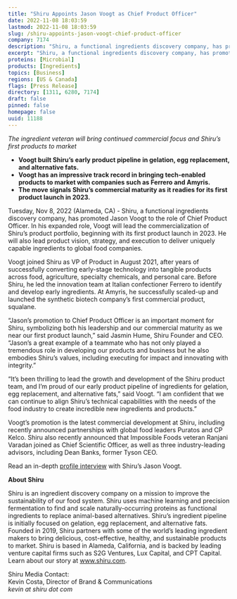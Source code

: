 ```yaml
---
title: "Shiru Appoints Jason Voogt as Chief Product Officer"
date: 2022-11-08 18:03:59
lastmod: 2022-11-08 18:03:59
slug: /shiru-appoints-jason-voogt-chief-product-officer
company: 7174
description: "Shiru, a functional ingredients discovery company, has promoted Jason Voogt to the role of Chief Product Officer."
excerpt: "Shiru, a functional ingredients discovery company, has promoted Jason Voogt to the role of Chief Product Officer."
proteins: [Microbial]
products: [Ingredients]
topics: [Business]
regions: [US & Canada]
flags: [Press Release]
directory: [1311, 6280, 7174]
draft: false
pinned: false
homepage: false
uuid: 11188
---
```

<p><em>The ingredient veteran will bring continued commercial focus and Shiru’s first products to market</em></p>
<ul>
<li><strong>Voogt built Shiru’s early product pipeline in gelation, egg replacement, and alternative fats.</strong></li>
<li><strong>Voogt has an impressive track record in bringing tech-enabled products to market with companies such as Ferrero and Amyris.</strong></li>
<li><strong>The move signals Shiru’s commercial maturity as it readies for its first product launch in 2023.</strong></li>
</ul>
<p>Tuesday, Nov 8, 2022 (Alameda, CA) - Shiru, a functional ingredients discovery company, has promoted Jason Voogt to the role of Chief Product Officer. In his expanded role, Voogt will lead the commercialization of Shiru’s product portfolio, beginning with its first product launch in 2023. He will also lead product vision, strategy, and execution to deliver uniquely capable ingredients to global food companies.</p>
<p>Voogt joined Shiru as VP of Product in August 2021, after years of successfully converting early-stage technology into tangible products across food, agriculture, specialty chemicals, and personal care. Before Shiru, he led the innovation team at Italian confectioner Ferrero to identify and develop early ingredients. At Amyris, he successfully scaled-up and launched the synthetic biotech company’s first commercial product, squalane. </p>
<p>“Jason’s promotion to Chief Product Officer is an important moment for Shiru, symbolizing both his leadership and our commercial maturity as we near our first product launch,” said Jasmin Hume, Shiru Founder and CEO. “Jason’s a great example of a teammate who has not only played a tremendous role in developing our products and business but he also embodies Shiru’s values, including executing for impact and innovating with integrity.”</p>
<p>“It’s been thrilling to lead the growth and development of the Shiru product team, and I’m proud of our early product pipeline of ingredients for gelation, egg replacement, and alternative fats,” said Voogt. “I am confident that we can continue to align Shiru’s technical capabilities with the needs of the food industry to create incredible new ingredients and products.”</p>
<p>Voogt’s promotion is the latest commercial development at Shiru, including recently announced partnerships with global food leaders Puratos and CP Kelco. Shiru also recently announced that Impossible Foods veteran Ranjani Varadan joined as Chief Scientific Officer, as well as three industry-leading advisors, including Dean Banks, former Tyson CEO.</p>
<p>Read an in-depth <a href="https://www.shiru.com/post/jason-voogt-shiru-chief-product-officer/">profile interview</a> with Shiru’s Jason Voogt.</p>
<p><strong>About Shiru</strong></p>
<p>Shiru is an ingredient discovery company on a mission to improve the sustainability of our food system. Shiru uses machine learning and precision fermentation to find and scale naturally-occurring proteins as functional ingredients to replace animal-based alternatives. Shiru’s ingredient pipeline is initially focused on gelation, egg replacement, and alternative fats. Founded in 2019, Shiru partners with some of the world’s leading ingredient makers to bring delicious, cost-effective, healthy, and sustainable products to market. Shiru is based in Alameda, California, and is backed by leading venture capital firms such as S2G Ventures, Lux Capital, and CPT Capital. Learn about our story at <a href="http://www.shiru.com">www.shiru.com</a>.</p>
<p>Shiru Media Contact:<br />
Kevin Costa, Director of Brand & Communications<br />
<em>kevin at shiru dot com</em></p>
